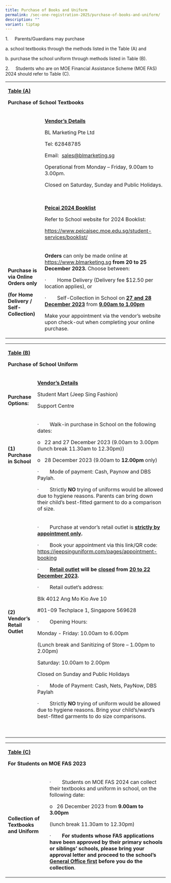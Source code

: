 ```yaml
---
title: Purchase of Books and Uniform
permalink: /sec-one-registration-2025/purchase-of-books-and-uniform/
description: ""
variant: tiptap
---
```

<p>1.&nbsp;&nbsp;&nbsp;&nbsp; Parents/Guardians may purchase</p>
<p>a. school textbooks through the methods listed in the Table (A) and</p>
<p>b. purchase the school uniform through methods listed in Table (B).</p>
<p>2.&nbsp;&nbsp;&nbsp;&nbsp; Students who are on MOE Financial Assistance
Scheme (MOE FAS) 2024 should refer to Table (C).</p>
<table style="minWidth: 50px">
<colgroup>
<col>
<col>
</colgroup>
<tbody>
<tr>
<td rowspan="1" colspan="2">
<p><strong><u>Table (A)</u></strong>
</p>
<p><strong>Purchase of School Textbooks</strong>
</p>
</td>
</tr>
<tr>
<td rowspan="1" colspan="1">
<p><strong>&nbsp;</strong>
</p>
</td>
<td rowspan="1" colspan="1">
<p><strong><u>Vendor’s Details</u></strong>
</p>
<p>BL Marketing Pte Ltd</p>
<p>Tel: 62848785</p>
<p>Email: &nbsp;<a href="mailto:sales@blmarketing.sg" rel="noopener noreferrer nofollow" target="_blank">sales@blmarketing.sg</a>
</p>
<p>Operational from Monday – Friday, 9.00am to 3.00pm.</p>
<p>Closed on Saturday, Sunday and Public Holidays.</p>
<p>&nbsp;</p>
<p><strong><u>Peicai 2024 Booklist</u></strong>
</p>
<p>Refer to School website for 2024 Booklist:</p>
<p><a href="https://www.peicaisec.moe.edu.sg/student-services/booklist/" rel="noopener noreferrer nofollow" target="_blank">https://www.peicaisec.moe.edu.sg/student-services/booklist/</a>
</p>
</td>
</tr>
<tr>
<td rowspan="1" colspan="1">
<p><strong>Purchase is via Online Orders only</strong>
</p>
<p><strong>(for Home Delivery / Self-Collection)</strong>
</p>
</td>
<td rowspan="1" colspan="1">
<p><strong>Orders</strong> can only be made online at <a href="https://www.blmarketing.sg" rel="noopener noreferrer nofollow" target="_blank">https://www.blmarketing.sg</a>  <strong>from</strong>  <strong>20 to 25 December 2023. </strong>Choose
between:</p>
<p>·&nbsp;&nbsp;&nbsp;&nbsp;&nbsp;&nbsp;&nbsp; Home Delivery (Delivery fee
$12.50 per location applies), or</p>
<p>·&nbsp;&nbsp;&nbsp;&nbsp;&nbsp;&nbsp;&nbsp; Self-Collection in School
on <strong><u>27 and 28 December 2023</u></strong> from <strong><u>9.00am to 1.00pm</u></strong>
</p>
<p>Make your appointment via the vendor’s website upon check-out when completing
your online purchase.</p>
</td>
</tr>
</tbody>
</table>
<p></p>
<table style="minWidth: 50px">
<colgroup>
<col>
<col>
</colgroup>
<tbody>
<tr>
<td rowspan="1" colspan="2">
<p><strong><u>Table (B)</u></strong>
</p>
<p><strong>Purchase of School Uniform</strong>
</p>
</td>
</tr>
<tr>
<td rowspan="1" colspan="1">
<p><strong>&nbsp;</strong>
</p>
<p><strong>Purchase Options:</strong>
</p>
</td>
<td rowspan="1" colspan="1">
<p><strong><u>Vendor’s Details</u></strong>
</p>
<p>Student Mart (Jeep Sing Fashion)</p>
<p>Support Centre</p>
</td>
</tr>
<tr>
<td rowspan="1" colspan="1">
<p><strong>(1)&nbsp;&nbsp; Purchase in School</strong>
</p>
<p><strong>&nbsp;</strong>
</p>
<p><strong>&nbsp;</strong>
</p>
</td>
<td rowspan="1" colspan="1">
<p>·&nbsp;&nbsp;&nbsp;&nbsp;&nbsp;&nbsp;&nbsp; Walk-in purchase in School
on the following dates:</p>
<p>o&nbsp;&nbsp; 22 and 27 December 2023 (9.00am to 3.00pm (lunch break 11.30am
to 12.30pm))</p>
<p>o&nbsp;&nbsp; 28 December 2023 (9.00am to <strong>12.00pm</strong> only)</p>
<p>·&nbsp;&nbsp;&nbsp;&nbsp;&nbsp;&nbsp;&nbsp; Mode of payment: Cash, Paynow
and DBS Paylah.</p>
<p>·&nbsp;&nbsp;&nbsp;&nbsp;&nbsp;&nbsp;&nbsp; Strictly <strong>NO</strong> trying
of uniforms would be allowed due to hygiene reasons. Parents can bring
down their child’s best-fitted garment to do a comparison of size.</p>
</td>
</tr>
<tr>
<td rowspan="1" colspan="1">
<p><strong>(2)&nbsp;&nbsp; Vendor’s Retail Outlet</strong>
</p>
<p><strong>&nbsp;</strong>
</p>
</td>
<td rowspan="1" colspan="1">
<p>·&nbsp;&nbsp;&nbsp;&nbsp;&nbsp;&nbsp;&nbsp; Purchase at vendor’s retail
outlet is <strong><u>strictly by appointment only</u>.</strong>
</p>
<p>·&nbsp;&nbsp;&nbsp;&nbsp;&nbsp;&nbsp;&nbsp; Book your appointment via
this link/QR code: <a href="https://jeepsinguniform.com/pages/appointment-booking" rel="noopener noreferrer nofollow" target="_blank">https://jeepsinguniform.com/pages/appointment-booking</a>
</p>
<p>·&nbsp;&nbsp;&nbsp;&nbsp;&nbsp;&nbsp;&nbsp; <strong><u>Retail outlet</u> will be <u>closed</u> from <u>20 to 22 December 2023</u>.</strong>
</p>
<p>·&nbsp;&nbsp;&nbsp;&nbsp;&nbsp;&nbsp;&nbsp; Retail outlet’s address:</p>
<p>Blk 4012 Ang Mo Kio Ave 10</p>
<p>#01-09 Techplace 1, Singapore 569628</p>
<p>·&nbsp;&nbsp;&nbsp;&nbsp;&nbsp;&nbsp;&nbsp; Opening Hours:</p>
<p>Monday - Friday: 10.00am to 6.00pm</p>
<p>(Lunch break and Sanitizing of Store – 1.00pm to 2.00pm)</p>
<p>Saturday: 10.00am to 2.00pm</p>
<p>Closed on Sunday and Public Holidays</p>
<p>·&nbsp;&nbsp;&nbsp;&nbsp;&nbsp;&nbsp;&nbsp; Mode of Payment: Cash, Nets,
PayNow, DBS Paylah</p>
<p>·&nbsp;&nbsp;&nbsp;&nbsp;&nbsp;&nbsp;&nbsp; Strictly <strong>NO</strong> trying
of uniform would be allowed due to hygiene reasons. Bring your child’s/ward’s
best-fitted garments to do size comparisons.</p>
<p>&nbsp;</p>
</td>
</tr>
</tbody>
</table>
<p></p>
<table style="minWidth: 50px">
<colgroup>
<col>
<col>
</colgroup>
<tbody>
<tr>
<td rowspan="1" colspan="2">
<p><strong><u>Table (C)</u></strong>
</p>
<p><strong>For Students on MOE FAS 2023</strong>
</p>
</td>
</tr>
<tr>
<td rowspan="1" colspan="1">
<p><strong>Collection of Textbooks and Uniform</strong>
</p>
</td>
<td rowspan="1" colspan="1">
<p>·&nbsp;&nbsp;&nbsp;&nbsp;&nbsp;&nbsp;&nbsp; Students on MOE FAS 2024 can
collect their textbooks and uniform in school, on the following date:</p>
<p>o&nbsp;&nbsp; 26 December 2023 from <strong>9.00am to 3.00pm</strong>
</p>
<p>(lunch break 11.30am to 12.30pm)</p>
<p>·&nbsp;&nbsp;&nbsp;&nbsp;&nbsp;&nbsp;&nbsp; <strong>For students whose FAS applications have been approved by their primary schools or siblings’ schools, please bring your approval letter and proceed to the school’s <u>General Office first</u> before you do the collection</strong>.</p>
</td>
</tr>
</tbody>
</table>
<p></p>